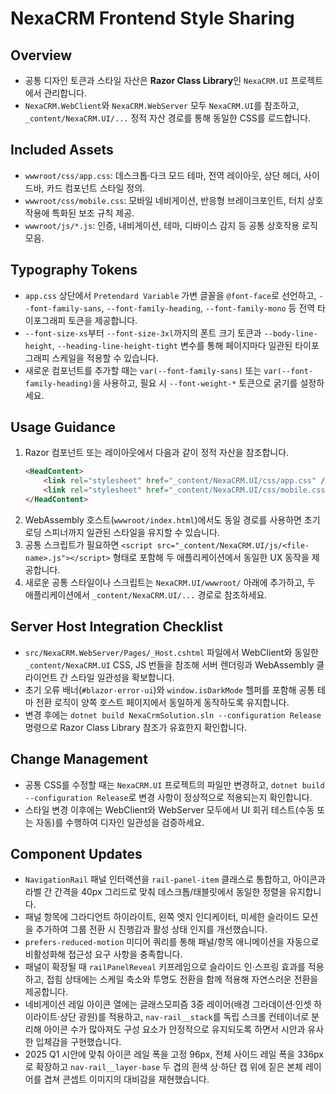 # NexaCRM Frontend Style Sharing

## Overview
- 공통 디자인 토큰과 스타일 자산은 **Razor Class Library**인 `NexaCRM.UI` 프로젝트에서 관리합니다.
- `NexaCRM.WebClient`와 `NexaCRM.WebServer` 모두 `NexaCRM.UI`를 참조하고, `_content/NexaCRM.UI/...` 정적 자산 경로를 통해 동일한 CSS를 로드합니다.

## Included Assets
- `wwwroot/css/app.css`: 데스크톱·다크 모드 테마, 전역 레이아웃, 상단 헤더, 사이드바, 카드 컴포넌트 스타일 정의.
- `wwwroot/css/mobile.css`: 모바일 네비게이션, 반응형 브레이크포인트, 터치 상호작용에 특화된 보조 규칙 제공.
- `wwwroot/js/*.js`: 인증, 내비게이션, 테마, 디바이스 감지 등 공통 상호작용 로직 모음.

## Typography Tokens
- `app.css` 상단에서 `Pretendard Variable` 가변 글꼴을 `@font-face`로 선언하고, `--font-family-sans`, `--font-family-heading`, `--font-family-mono` 등
  전역 타이포그래피 토큰을 제공합니다.
- `--font-size-xs`부터 `--font-size-3xl`까지의 폰트 크기 토큰과 `--body-line-height`, `--heading-line-height-tight` 변수를 통해 페이지마다 일관된 타이포그래피 스케일을 적용할 수 있습니다.
- 새로운 컴포넌트를 추가할 때는 `var(--font-family-sans)` 또는 `var(--font-family-heading)`을 사용하고, 필요 시 `--font-weight-*` 토큰으로 굵기를 설정하세요.

## Usage Guidance
1. Razor 컴포넌트 또는 레이아웃에서 다음과 같이 정적 자산을 참조합니다.
   ```html
   <HeadContent>
       <link rel="stylesheet" href="_content/NexaCRM.UI/css/app.css" />
       <link rel="stylesheet" href="_content/NexaCRM.UI/css/mobile.css" />
   </HeadContent>
   ```
2. WebAssembly 호스트(`wwwroot/index.html`)에서도 동일 경로를 사용하면 초기 로딩 스피너까지 일관된 스타일을 유지할 수 있습니다.
3. 공통 스크립트가 필요하면 `<script src="_content/NexaCRM.UI/js/<file-name>.js"></script>` 형태로 포함해 두 애플리케이션에서 동일한 UX 동작을 제공합니다.
4. 새로운 공통 스타일이나 스크립트는 `NexaCRM.UI/wwwroot/` 아래에 추가하고, 두 애플리케이션에서 `_content/NexaCRM.UI/...` 경로로 참조하세요.

## Server Host Integration Checklist
- `src/NexaCRM.WebServer/Pages/_Host.cshtml` 파일에서 WebClient와 동일한 `_content/NexaCRM.UI` CSS, JS 번들을 참조해 서버 렌더링과 WebAssembly 클라이언트 간 스타일 일관성을 확보합니다.
- 초기 오류 배너(`#blazor-error-ui`)와 `window.isDarkMode` 헬퍼를 포함해 공통 테마 전환 로직이 양쪽 호스트 페이지에서 동일하게 동작하도록 유지합니다.
- 변경 후에는 `dotnet build NexaCrmSolution.sln --configuration Release` 명령으로 Razor Class Library 참조가 유효한지 확인합니다.

## Change Management
- 공통 CSS를 수정할 때는 `NexaCRM.UI` 프로젝트의 파일만 변경하고, `dotnet build --configuration Release`로 변경 사항이 정상적으로 적용되는지 확인합니다.
- 스타일 변경 이후에는 WebClient와 WebServer 모두에서 UI 회귀 테스트(수동 또는 자동)를 수행하여 디자인 일관성을 검증하세요.

## Component Updates
- `NavigationRail` 패널 인터랙션을 `rail-panel-item` 클래스로 통합하고, 아이콘과 라벨 간 간격을 40px 그리드로 맞춰 데스크톱/태블릿에서 동일한 정렬을 유지합니다.
- 패널 항목에 그라디언트 하이라이트, 왼쪽 엣지 인디케이터, 미세한 슬라이드 모션을 추가하여 그룹 전환 시 진행감과 활성 상태 인지를 개선했습니다.
- `prefers-reduced-motion` 미디어 쿼리를 통해 패널/항목 애니메이션을 자동으로 비활성화해 접근성 요구 사항을 충족합니다.
- 패널이 확장될 때 `railPanelReveal` 키프레임으로 슬라이드 인·스프링 효과를 적용하고, 접힘 상태에는 스케일 축소와 투명도 전환을 함께 적용해 자연스러운 전환을 제공합니다.
- 네비게이션 레일 아이콘 열에는 글래스모피즘 3중 레이어(배경 그라데이션·인셋 하이라이트·상단 광원)를 적용하고, `nav-rail__stack`를 독립 스크롤 컨테이너로 분리해 아이콘 수가 많아져도 구성 요소가 안정적으로 유지되도록 하면서 시안과 유사한 입체감을 구현했습니다.
- 2025 Q1 시안에 맞춰 아이콘 레일 폭을 고정 96px, 전체 사이드 레일 폭을 336px로 확장하고 `nav-rail__layer-base` 두 겹의 흰색 상·하단 캡 위에 짙은 본체 레이어를 겹쳐 콘셉트 이미지의 대비감을 재현했습니다.
